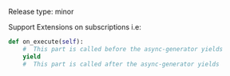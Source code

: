 Release type: minor

Support Extensions on subscriptions
i.e:
```python
def on_execute(self):
    #  This part is called before the async-generator yields
    yield
    #  This part is called after the async-generator yields
```

